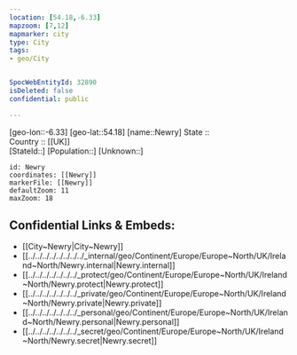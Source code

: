 ```yaml
---
location: [54.18,-6.33] 
mapzoom: [7,12] 
mapmarker: city 
type: City
tags:
- geo/City


SpocWebEntityId: 32890
isDeleted: false
confidential: public

---
```

[geo-lon::-6.33] 
[geo-lat::54.18] 
[name::Newry] 
State ::  
Country :: [[UK]]  
[StateId::] 
[Population::] 
[Unknown::] 


```leaflet
id: Newry
coordinates: [[Newry]] 
markerFile: [[Newry]] 
defaultZoom: 11 
maxZoom: 18
```


## Confidential Links & Embeds: 
- [[City~Newry|City~Newry]]
- [[../../../../../../../../_internal/geo/Continent/Europe/Europe~North/UK/Ireland~North/Newry.internal|Newry.internal]] 
- [[../../../../../../../_protect/geo/Continent/Europe/Europe~North/UK/Ireland~North/Newry.protect|Newry.protect]] 
- [[../../../../../../../_private/geo/Continent/Europe/Europe~North/UK/Ireland~North/Newry.private|Newry.private]] 
- [[../../../../../../../_personal/geo/Continent/Europe/Europe~North/UK/Ireland~North/Newry.personal|Newry.personal]] 
- [[../../../../../../../_secret/geo/Continent/Europe/Europe~North/UK/Ireland~North/Newry.secret|Newry.secret]] 
